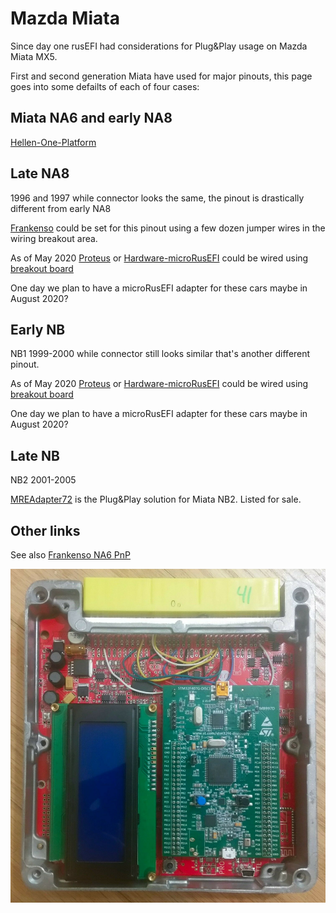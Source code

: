 # Mazda Miata

Since day one rusEFI had considerations for Plug&Play usage on Mazda Miata MX5.

First and second generation Miata have used for major pinouts, this page goes into some defailts of each of four cases:

## Miata NA6 and early NA8

[Hellen-One-Platform](Hellen-One-Platform)

## Late NA8

1996 and 1997 while connector looks the same, the pinout is drastically different from early NA8

[Frankenso](Frankenso) could be set for this pinout using a few dozen jumper wires in the wiring breakout area.

As of May 2020 [Proteus](Proteus) or [Hardware-microRusEFI](Hardware-microRusEFI) could be wired
using [breakout board](https://www.ebay.com/itm/64-pin-ECU-connector-civic-mazda-mx-5-eunos-miata-toyota-with-breakout-PCB/332771650527)

One day we plan to have a microRusEFI adapter for these cars maybe in August 2020?

## Early NB

NB1 1999-2000 while connector still looks similar that's another different pinout.

As of May 2020 [Proteus](Proteus) or [Hardware-microRusEFI](Hardware-microRusEFI) could be wired
using [breakout board](https://www.ebay.com/itm/64-pin-ECU-connector-civic-mazda-mx-5-eunos-miata-toyota-with-breakout-PCB/332771650527)

One day we plan to have a microRusEFI adapter for these cars maybe in August 2020?

## Late NB

NB2 2001-2005

[MREAdapter72](MREAdapter72) is the Plug&Play solution for Miata NB2. Listed for sale.

## Other links

See also [Frankenso NA6 PnP](Frankenso-MazdaMiataNA6-pnp)

![Frankenso image](Hardware/Frankenso/Hardware_Frankenso_set_for_NA.jpg)
